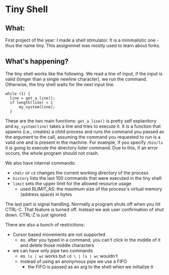 # Tiny Shell

## What:
First project of the year: I made a shell stimulator. It is a minimalistic one - thus the name tiny. 
This assignmnet was mostly used to learn about forks.

## What's happening?

The tiny shell works like the following. We read a line of input, if the input is valid (longer than a single newline character),
we run the command. Otherwise, the tiny shell waits for the next input line.  
 
``` 
while (1) { 
  line = get_a_line();
  if length(line) > 1
      my_system(line); 
  }
  ```
  
 These are the two main functions: `get_a_line()` is pretty self explanitory and `my_system(line)` takes a line and tries to execute it.
 It is a function that spawns (i.e., creates) a child process and runs the command you passed as the argument to the call,
 assuming the command you requested to run is
 a valid one and is present in the machine. For example, if you specify `/bin/ls` it is going to execute the directory lister command.
 Due to this, if an error occurs, the whole program should not crash.
 
 We also have internal commands:
  - `chdir` or `cd` changes the current working directory of the process
  - `history` lists the last 100 commands that were executed in the tiny shell
  - `limit` sets the upper limit for the allowed resource usage
    - used RLIMIT_AS: the maximum size of the process's virtual memory (address space) in bytes
    
 The last part is signal handling. Normally a program shuts off when you hit CTRL-C. That feature is turned off. Instead we ask user
 confirmation of shut down. CTRL-Z is just ignored. 
 
 
 There are also a bunch of restrictions:
- Cursor based movements are not supported
  - ex. after you typed in a command, you can't click in the middle of it and delete those middle characters
- we can have only pipe two commands
  - ex. `ls | wc` works but `cd \ | ls | wc` wouldn't
  - instead of using an anonymous pipe we use a FIFO
    - the FIFO is passed as an arg to the shell when we initialize it
  

 
